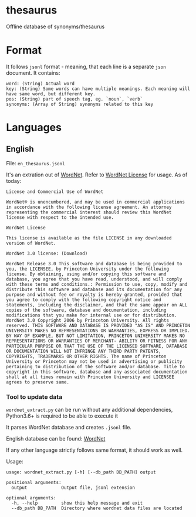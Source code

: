 # thesaurus

Offline database of synonyms/thesaurus

# Format

It follows `jsonl` format - meaning, that each line is a separate `json` document.
It contains:

```
word: (String) Actual word
key: (String) Some words can have multiple meanings. Each meaning will have same word, but different key.
pos: (String) part of speech tag, eg. `noun`, `verb`
synonyms: (Array of String) synonyms related to this key
```

# Languages

## English

File: `en_thesaurus.jsonl`

It's an extration out of [WordNet](https://wordnet.princeton.edu). Refer to [WordNet License](https://wordnet.princeton.edu/license-and-commercial-use) for usage. As of today:

```
License and Commercial Use of WordNet

WordNet® is unencumbered, and may be used in commercial applications in accordance with the following license agreement. An attorney representing the commercial interest should review this WordNet license with respect to the intended use.

WordNet License

This license is available as the file LICENSE in any downloaded version of WordNet.

WordNet 3.0 license: (Download)

WordNet Release 3.0 This software and database is being provided to you, the LICENSEE, by Princeton University under the following license. By obtaining, using and/or copying this software and database, you agree that you have read, understood, and will comply with these terms and conditions.: Permission to use, copy, modify and distribute this software and database and its documentation for any purpose and without fee or royalty is hereby granted, provided that you agree to comply with the following copyright notice and statements, including the disclaimer, and that the same appear on ALL copies of the software, database and documentation, including modifications that you make for internal use or for distribution. WordNet 3.0 Copyright 2006 by Princeton University. All rights reserved. THIS SOFTWARE AND DATABASE IS PROVIDED "AS IS" AND PRINCETON UNIVERSITY MAKES NO REPRESENTATIONS OR WARRANTIES, EXPRESS OR IMPLIED. BY WAY OF EXAMPLE, BUT NOT LIMITATION, PRINCETON UNIVERSITY MAKES NO REPRESENTATIONS OR WARRANTIES OF MERCHANT- ABILITY OR FITNESS FOR ANY PARTICULAR PURPOSE OR THAT THE USE OF THE LICENSED SOFTWARE, DATABASE OR DOCUMENTATION WILL NOT INFRINGE ANY THIRD PARTY PATENTS, COPYRIGHTS, TRADEMARKS OR OTHER RIGHTS. The name of Princeton University or Princeton may not be used in advertising or publicity pertaining to distribution of the software and/or database. Title to copyright in this software, database and any associated documentation shall at all times remain with Princeton University and LICENSEE agrees to preserve same.

```

### Tool to update data

`wordnet_extract.py` can be run without any additional dependencies, Python3.6+ is required to be able to execute it

It parses WordNet database and creates `.jsonl` file.

English database can be found: [WordNet](https://wordnet.princeton.edu/download)

If any other language strictly follows same format, it should work as well.

Usage:

```
usage: wordnet_extract.py [-h] [--db_path DB_PATH] output

positional arguments:
  output             Output file, jsonl extension

optional arguments:
  -h, --help         show this help message and exit
  --db_path DB_PATH  Directory where wordnet data files are located
```
